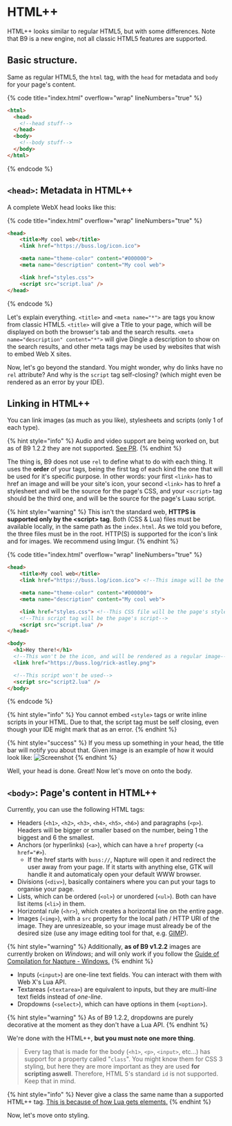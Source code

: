# HTML++

HTML++ looks similar to regular HTML5, but with some differences. Note that B9 is a new engine, not all classic HTML5 features are supported.

## Basic structure.

Same as regular HTML5, the `html` tag, with the `head` for metadata and `body` for your page's content.

{% code title="index.html" overflow="wrap" lineNumbers="true" %}
```html title="index.html" overflow="wrap" lineNumbers="true"
<html>
  <head>
    <!--head stuff-->
  </head>
  <body>
    <!--body stuff-->
  </body>
</html>
```
{% endcode %}

## `<head>`: Metadata in HTML++

A complete WebX head looks like this:

{% code title="index.html" overflow="wrap" lineNumbers="true" %}
```html
<head>
    <title>My cool web</title>
    <link href="https://buss.log/icon.ico">

    <meta name="theme-color" content="#000000">
    <meta name="description" content="My cool web">

    <link href="styles.css">
    <script src="script.lua" />
</head>
```
{% endcode %}

Let's explain everything. `<title>` and `<meta name="*">` are tags you know from classic HTML5. `<title>` will give a Title to your page, which will be displayed on both the browser's tab and the search results. `<meta name="description" content="*">` will give Dingle a description to show on the search results, and other meta tags may be used by websites that wish to embed Web X sites.

Now, let's go beyond the standard. You might wonder, why do links have no `rel` attribute? And why is the `script` tag self-closing? (which might even be rendered as an error by your IDE).

## Linking in HTML++

You can link images (as much as you like), stylesheets and scripts (only 1 of each type).

{% hint style="info" %}
Audio and video support are being worked on, but as of B9 1.2.2 they are not supported. [See PR](https://github.com/face-hh/webx/pull/150).
{% endhint %}

The thing is, B9 does not use `rel` to define what to do with each thing. It uses the **order** of your tags, being the first tag of each kind the one that will be used for it's specific purpose. In other words: your first `<link>` has to href an image and will be your site's icon, your second `<link>` has to href a stylesheet and will be the source for the page's CSS, and your `<script>` tag should be the third one, and will be the source for the page's Luau script.

{% hint style="warning" %}
This isn't the standard web, **HTTPS is supported only by the \<script> tag**. Both (CSS & Lua) files must be available locally, in the same path as the `index.html`. As we told you before, the three files must be in the root. HTTP(S) is supported for the icon's link and for images. We recommend using Imgur.
{% endhint %}

{% code title="index.html" overflow="wrap" lineNumbers="true" %}
```html
<head>
    <title>My cool web</title>
    <link href="https://buss.log/icon.ico"> <!--This image will be the page's icon-->

    <meta name="theme-color" content="#000000">
    <meta name="description" content="My cool web">

    <link href="styles.css"> <!--This CSS file will be the page's styles-->
    <!--This script tag will be the page's script-->
    <script src="script.lua" />
</head>

<body>
  <h1>Hey there!</h1>
  <!--This won't be the icon, and will be rendered as a regular image-->
  <link href="https://buss.log/rick-astley.png">

  <!--This script won't be used-->
  <script src="script2.lua" />
</body>
```
{% endcode %}

{% hint style="info" %}
You cannot embed `<style>` tags or write inline scripts in your HTML. Due to that, the script tag must be self closing, even though your IDE might mark that as an error.
{% endhint %}

{% hint style="success" %}
If you mess up something in your head, the title bar will notify you about that. Given image is an example of how it would look like: ![Screenshot](../png3.png)
{% endhint %}

Well, your head is done. Great! Now let's move on onto the body.

## `<body>`: Page's content in HTML++

Currently, you can use the following HTML tags:

* Headers (`<h1>`, `<h2>`, `<h3>`, `<h4>`, `<h5>`, `<h6>`) and paragraphs (`<p>`). Headers will be bigger or smaller based on the number, being 1 the biggest and 6 the smallest.
* Anchors (or hyperlinks) (`<a>`), which can have a `href` property (`<a href="#>`).
  * If the href starts with `buss://`, Napture will open it and redirect the user away from your page. If it starts with anything else, GTK will handle it and automaticaly open your default WWW browser.
* Divisions (`<div>`), basically containers where you can put your tags to organise your page.
* Lists, which can be ordered (`<ol>`) or unordered (`<ul>`). Both can have list items (`<li>`) in them.
* Horizontal rule (`<hr>`), which creates a horizontal line on the entire page.
* Images (`<img>`), with a `src` property for the local path / HTTP URI of the image. They are unresizeable, so your image must already be of the desired size (use any image editing tool for that, e.g. [GIMP](https://www.gimp.org/)).

{% hint style="warning" %}
Additionally, **as of B9 v1.2.2** images are currently broken on _Windows_; and will only work if you follow the [Guide of Compilation for Napture - Windows.](https://github.com/face-hh/webx?tab=readme-ov-file#windows-1)
{% endhint %}

* Inputs (`<input>`) are one-line text fields. You can interact with them with Web X's Lua API.
* Textareas (`<textarea>`) are equivalent to inputs, but they are _multi-line_ text fields instead of _one-line_.
* Dropdowns (`<select>`), which can have options in them (`<option>`).

{% hint style="warning" %}
As of B9 1.2.2, dropdowns are purely decorative at the moment as they don't have a Lua API.
{% endhint %}

We're done with the HTML++, **but you must note one more thing**.

> Every tag that is made for the body (`<h1>`, `<p>`, `<input>`, etc...) has support for a property called "`class`". You might know them for CSS 3 styling, but here they are more important as they are used **for scripting aswell**. Therefore, HTML 5's standard `id` is not supported. Keep that in mind.

{% hint style="info" %}
Never give a class the same name than a supported HTML++ tag. [This is because of how Lua gets elements.](luau.md#get)
{% endhint %}

Now, let's move onto styling.
